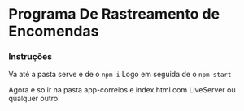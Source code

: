 # Programa De Rastreamento de Encomendas

### Instruções

Va até a pasta serve e de o `npm i`
Logo em seguida de o `npm start`

Agora e so ir na pasta app-correios e index.html com LiveServer ou qualquer outro.
